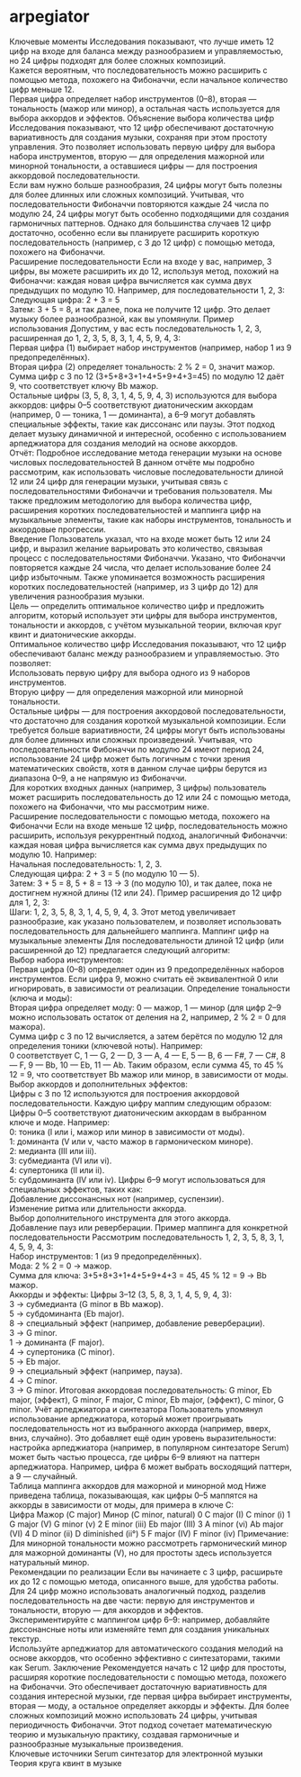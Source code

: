 # arpegiator
Ключевые моменты
Исследования показывают, что лучше иметь 12 цифр на входе для баланса между разнообразием и управляемостью, но 24 цифры подходят для более сложных композиций.  
Кажется вероятным, что последовательность можно расширить с помощью метода, похожего на Фибоначчи, если начальное количество цифр меньше 12.  
Первая цифра определяет набор инструментов (0–8), вторая — тональность (мажор или минор), а остальная часть используется для выбора аккордов и эффектов.
Объяснение выбора количества цифр
Исследования показывают, что 12 цифр обеспечивают достаточную вариативность для создания музыки, сохраняя при этом простоту управления. Это позволяет использовать первую цифру для выбора набора инструментов, вторую — для определения мажорной или минорной тональности, а оставшиеся цифры — для построения аккордовой последовательности.  
Если вам нужно больше разнообразия, 24 цифры могут быть полезны для более длинных или сложных композиций. Учитывая, что последовательности Фибоначчи повторяются каждые 24 числа по модулю 24, 24 цифры могут быть особенно подходящими для создания гармоничных паттернов. Однако для большинства случаев 12 цифр достаточно, особенно если вы планируете расширить короткую последовательность (например, с 3 до 12 цифр) с помощью метода, похожего на Фибоначчи.  
Расширение последовательности
Если на входе у вас, например, 3 цифры, вы можете расширить их до 12, используя метод, похожий на Фибоначчи: каждая новая цифра вычисляется как сумма двух предыдущих по модулю 10. Например, для последовательности 1, 2, 3:  
Следующая цифра: 2 + 3 = 5  
Затем: 3 + 5 = 8, и так далее, пока не получите 12 цифр. Это делает музыку более разнообразной, как вы упомянули.
Пример использования
Допустим, у вас есть последовательность 1, 2, 3, расширенная до 1, 2, 3, 5, 8, 3, 1, 4, 5, 9, 4, 3:  
Первая цифра (1) выбирает набор инструментов (например, набор 1 из 9 предопределённых).  
Вторая цифра (2) определяет тональность: 2 % 2 = 0, значит мажор.  
Сумма цифр с 3 по 12 (3+5+8+3+1+4+5+9+4+3=45) по модулю 12 даёт 9, что соответствует ключу Bb мажор.  
Остальные цифры (3, 5, 8, 3, 1, 4, 5, 9, 4, 3) используются для выбора аккордов: цифры 0–5 соответствуют диатоническим аккордам (например, 0 — тоника, 1 — доминанта), а 6–9 могут добавлять специальные эффекты, такие как диссонанс или паузы.
Этот подход делает музыку динамичной и интересной, особенно с использованием арпеджиатора для создания мелодий на основе аккордов.  
Отчёт: Подробное исследование метода генерации музыки на основе числовых последовательностей
В данном отчёте мы подробно рассмотрим, как использовать числовые последовательности длиной 12 или 24 цифр для генерации музыки, учитывая связь с последовательностями Фибоначчи и требования пользователя. Мы также предложим методологию для выбора количества цифр, расширения коротких последовательностей и маппинга цифр на музыкальные элементы, такие как наборы инструментов, тональность и аккордовые прогрессии.  
Введение
Пользователь указал, что на входе может быть 12 или 24 цифр, и выразил желание варьировать это количество, связывая процесс с последовательностями Фибоначчи. Указано, что Фибоначчи повторяется каждые 24 числа, что делает использование более 24 цифр избыточным. Также упоминается возможность расширения коротких последовательностей (например, из 3 цифр до 12) для увеличения разнообразия музыки.  
Цель — определить оптимальное количество цифр и предложить алгоритм, который использует эти цифры для выбора инструментов, тональности и аккордов, с учётом музыкальной теории, включая круг квинт и диатонические аккорды.  
Оптимальное количество цифр
Исследования показывают, что 12 цифр обеспечивают баланс между разнообразием и управляемостью. Это позволяет:  
Использовать первую цифру для выбора одного из 9 наборов инструментов.  
Вторую цифру — для определения мажорной или минорной тональности.  
Остальные цифры — для построения аккордовой последовательности, что достаточно для создания короткой музыкальной композиции.
Если требуется больше вариативности, 24 цифры могут быть использованы для более длинных или сложных произведений. Учитывая, что последовательности Фибоначчи по модулю 24 имеют период 24, использование 24 цифр может быть логичным с точки зрения математических свойств, хотя в данном случае цифры берутся из диапазона 0–9, а не напрямую из Фибоначчи.  
Для коротких входных данных (например, 3 цифры) пользователь может расширить последовательность до 12 или 24 с помощью метода, похожего на Фибоначчи, что мы рассмотрим ниже.  
Расширение последовательности с помощью метода, похожего на Фибоначчи
Если на входе меньше 12 цифр, последовательность можно расширить, используя рекуррентный подход, аналогичный Фибоначчи: каждая новая цифра вычисляется как сумма двух предыдущих по модулю 10. Например:  
Начальная последовательность: 1, 2, 3.  
Следующая цифра: 2 + 3 = 5 (по модулю 10 — 5).  
Затем: 3 + 5 = 8, 5 + 8 = 13 → 3 (по модулю 10), и так далее, пока не достигнем нужной длины (12 или 24).
Пример расширения до 12 цифр для 1, 2, 3:  
Шаги: 1, 2, 3, 5, 8, 3, 1, 4, 5, 9, 4, 3.
Этот метод увеличивает разнообразие, как указано пользователем, и позволяет использовать последовательность для дальнейшего маппинга.
Маппинг цифр на музыкальные элементы
Для последовательности длиной 12 цифр (или расширенной до 12) предлагается следующий алгоритм:  
Выбор набора инструментов:  
Первая цифра (0–8) определяет один из 9 предопределённых наборов инструментов. Если цифра 9, можно считать её эквивалентной 0 или игнорировать, в зависимости от реализации.
Определение тональности (ключа и моды):  
Вторая цифра определяет моду: 0 — мажор, 1 — минор (для цифр 2–9 можно использовать остаток от деления на 2, например, 2 % 2 = 0 для мажора).  
Сумма цифр с 3 по 12 вычисляется, а затем берётся по модулю 12 для определения тоники (ключевой ноты). Например:  
0 соответствует C, 1 — G, 2 — D, 3 — A, 4 — E, 5 — B, 6 — F#, 7 — C#, 8 — F, 9 — Bb, 10 — Eb, 11 — Ab.
Таким образом, если сумма 45, то 45 % 12 = 9, что соответствует Bb мажор или минор, в зависимости от моды.
Выбор аккордов и дополнительных эффектов:  
Цифры с 3 по 12 используются для построения аккордовой последовательности. Каждую цифру маппим следующим образом:  
Цифры 0–5 соответствуют диатоническим аккордам в выбранном ключе и моде. Например:  
0: тоника (I или i, мажор или минор в зависимости от моды).  
1: доминанта (V или v, часто мажор в гармоническом миноре).  
2: медианта (III или iii).  
3: субмедианта (VI или vi).  
4: супертоника (II или ii).  
5: субдоминанта (IV или iv).
Цифры 6–9 могут использоваться для специальных эффектов, таких как:  
Добавление диссонансных нот (например, суспензии).  
Изменение ритма или длительности аккорда.  
Выбор дополнительного инструмента для этого аккорда.  
Добавление пауз или реверберации.
Пример маппинга для конкретной последовательности
Рассмотрим последовательность 1, 2, 3, 5, 8, 3, 1, 4, 5, 9, 4, 3:  
Набор инструментов: 1 (из 9 предопределённых).  
Мода: 2 % 2 = 0 → мажор.  
Сумма для ключа: 3+5+8+3+1+4+5+9+4+3 = 45, 45 % 12 = 9 → Bb мажор.  
Аккорды и эффекты: Цифры 3–12 (3, 5, 8, 3, 1, 4, 5, 9, 4, 3):  
3 → субмедианта (G minor в Bb мажор).  
5 → субдоминанта (Eb major).  
8 → специальный эффект (например, добавление реверберации).  
3 → G minor.  
1 → доминанта (F major).  
4 → супертоника (C minor).  
5 → Eb major.  
9 → специальный эффект (например, пауза).  
4 → C minor.  
3 → G minor.
Итоговая аккордовая последовательность: G minor, Eb major, (эффект), G minor, F major, C minor, Eb major, (эффект), C minor, G minor.
Учёт арпеджиатора и синтезатора
Пользователь упомянул использование арпеджиатора, который может проигрывать последовательность нот из выбранного аккорда (например, вверх, вниз, случайно). Это добавляет ещё один уровень выразительности: настройка арпеджиатора (например, в популярном синтезаторе Serum) может быть частью процесса, где цифры 6–9 влияют на паттерн арпеджиатора. Например, цифра 6 может выбрать восходящий паттерн, а 9 — случайный.  
Таблица маппинга аккордов для мажорной и минорной мод
Ниже приведена таблица, показывающая, как цифры 0–5 маппятся на аккорды в зависимости от моды, для примера в ключе C:  
Цифра
Мажор (C major)
Минор (C minor, natural)
0
C major (I)
C minor (i)
1
G major (V)
G minor (v)
2
E minor (iii)
Eb major (III)
3
A minor (vi)
Ab major (VI)
4
D minor (ii)
D diminished (ii°)
5
F major (IV)
F minor (iv)
Примечание: Для минорной тональности можно рассмотреть гармонический минор для мажорной доминанты (V), но для простоты здесь используется натуральный минор.  
Рекомендации по реализации
Если вы начинаете с 3 цифр, расширьте их до 12 с помощью метода, описанного выше, для удобства работы.  
Для 24 цифр можно использовать аналогичный подход, разделив последовательность на две части: первую для инструментов и тональности, вторую — для аккордов и эффектов.  
Экспериментируйте с маппингом цифр 6–9: например, добавляйте диссонансные ноты или изменяйте темп для создания уникальных текстур.  
Используйте арпеджиатор для автоматического создания мелодий на основе аккордов, что особенно эффективно с синтезаторами, такими как Serum.
Заключение
Рекомендуется начать с 12 цифр для простоты, расширяя короткие последовательности с помощью метода, похожего на Фибоначчи. Это обеспечивает достаточную вариативность для создания интересной музыки, где первая цифра выбирает инструменты, вторая — моду, а остальное определяет аккорды и эффекты. Для более сложных композиций можно использовать 24 цифры, учитывая периодичность Фибоначчи. Этот подход сочетает математическую теорию и музыкальную практику, создавая гармоничные и разнообразные музыкальные произведения.  
Ключевые источники
Serum синтезатор для электронной музыки  
Теория круга квинт в музыке
